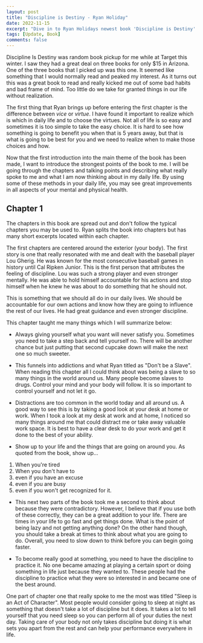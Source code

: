 ```yaml
---
layout: post
title: "Discipline is Destiny - Ryan Holiday"
date: 2022-11-15
excerpt: "Dive in to Ryan Holidays newest book 'Discipline is Destiny'. Ryan provides great insight into how discipline in everyday life can improve so many aspects of your day. At the same time, it is a great look at society as it is today to understand all the behaviors we make that are without thought of consequences."
tags: [Update, Book]
comments: false
---
```


Discipline Is Destiny was random book pickup for me while at Target this winter. I saw they had a great deal on three books for only $15 in Arizona. One of the three books that I picked up was this one. It seemed like something that I would normally read and peaked my interest. As it turns out this was a great book to read and really kicked me out of some bad habits and bad frame of mind. Too little do we take for granted things in our life without realization.

The first thing that Ryan brings up before entering the first chapter is the difference between _vice_ or _virtue_. I have found it important to realize which is which in daily life and to choose the virtues. Not all of life is so easy and sometimes it is too simple to take the easy choice. It is hard to see how something is going to benefit you when that is 5 years away, but that is what is going to be best for you and we need to realize when to make those choices and how.

Now that the first introduction into the main theme of the book has been made, I want to introduce the strongest points of the book to me. I will be going through the chapters and talking points and describing what really spoke to me and what I am now thinking about in my daily life. By using some of these methods in your daily life, you may see great improvements in all aspects of your mental and physical health.

## Chapter 1

The chapters in this book are spread out and don't follow the typical chapters you may be used to. Ryan splits the book into chapters but has many short excerpts located within each chapter.

The first chapters are centered around the exterior (your body). The first story is one that really resonated with me and dealt with the baseball player Lou Gherig. He was known for the most consecutive baseball games in history until Cal Ripken Junior. This is the first person that attributes the feeling of discipline. Lou was such a strong player and even stronger mentally. He was able to hold himself accountable for his actions and stop himself when he knew he was about to do something that he should not.

This is something that we should all do in our daily lives. We should be accountable for our own actions and know how they are going to influence the rest of our lives. He had great guidance and even stronger discipline.

This chapter taught me many things which I will summarize below:

-   Always giving yourself what you want will never satisfy you. Sometimes you need to take a step back and tell yourself no. There will be another chance but just putting that second cupcake down will make the next one so much sweeter.

-   This funnels into addictions and what Ryan titled as "Don't be a Slave". When reading this chapter all I could think about was being a slave to so many things in the world around us. Many people become slaves to drugs. Control your mind and your body will follow. It is so important to control yourself and not let it go.

-   Distractions are too common in the world today and all around us. A good way to see this is by taking a good look at your desk at home or work. When I took a look at my desk at work and at home, I noticed so many things around me that could distract me or take away valuable work space. It is best to have a clear desk to do your work and get it done to the best of your ability.

-   Show up to your life and the things that are going on around you. As quoted from the book, show up...

1. When you're tired
2. When you don't have to
3. even if you have an excuse
4. even if you are busy
5. even if you won't get recognized for it.

-   This next two parts of the book took me a second to think about because they were contradictory. However, I believe that if you use both of these correctly, they can be a great addition to your life. There are times in your life to go fast and get things done. What is the point of being lazy and not getting anything done? On the other hand though, you should take a break at times to think about what you are going to do. Overall, you need to slow down to think before you can begin going faster.

-   To become really good at something, you need to have the discipline to practice it. No one became amazing at playing a certain sport or doing something in life just because they wanted to. These people had the discipline to practice what they were so interested in and became one of the best around.

One part of chapter one that really spoke to me the most was titled "Sleep is an Act of Character". Most people would consider going to sleep at night as something that doesn't take a lot of discipline but it does. It takes a lot to tell yourself that you need sleep so you can perform all of your duties the next day. Taking care of your body not only takes discipline but doing it is what sets you apart from the rest and can help your performance everywhere in life.
